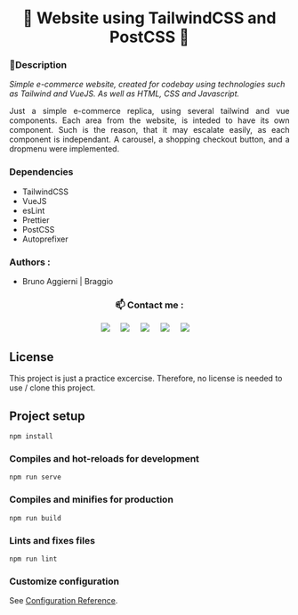 <h1 align="center"> 🔰 Website using TailwindCSS and PostCSS 🔰 </h1>

### 📝Description

<i>Simple e-commerce website, created for codebay using technologies such as Tailwind and VueJS. As well as HTML, CSS and Javascript.</i>

<p  align="justify"> Just a simple e-commerce replica, using several tailwind and vue components. Each area from the website, is inteded to have its own component. Such is the reason, that it may escalate easily, as each component is independant. A carousel, a shopping checkout button, and a dropmenu were implemented. </p>

### Dependencies

- TailwindCSS
- VueJS
- esLint
- Prettier
- PostCSS
- Autoprefixer

### Authors :

* Bruno Aggierni | Braggio

### <p  align="center">📫 Contact me :</p>

<p align="center">
  <a target="_blank"href="https://www.linkedin.com/in/bruno-aggierni/"><img src="https://img.shields.io/badge/linkedin-%230077B5.svg?&style=for-the-badge&logo=linkedin&logoColor=white" /></a>&nbsp;&nbsp;&nbsp;&nbsp;
  <a target="_blank"href="https://twitter.com/BruAggierni"><img src="https://img.shields.io/badge/twitter-%231DA1F2.svg?&style=for-the-badge&logo=twitter&logoColor=white" /></a>&nbsp;&nbsp;&nbsp;&nbsp;
  <a href="mailto:bruno.aggierni@gmail.com?subject=Hello%20Bruno,%20I%20contact%20you%20from%20Github"><img src="https://img.shields.io/badge/gmail-%23D14836.svg?&style=for-the-badge&logo=gmail&logoColor=white" /></a>&nbsp;&nbsp;&nbsp;&nbsp;
  <a href="https://www.instagram.com/bru.aggio_/"><img src="https://img.shields.io/badge/-Instagram-E4405F?style=for-the-badge&logo=instagram&logoColor=white" /></a>&nbsp;&nbsp;&nbsp;&nbsp;
  <a href="https://discordapp.com/users/702517624319377499"><img src="https://img.shields.io/badge/-Discord-5865F2?style=for-the-badge&logo=discord&logoColor=white" /></a>&nbsp;&nbsp;&nbsp;&nbsp;
</p>

## License

This project is just a practice excercise. Therefore, no license is needed to use / clone this project. 


## Project setup
```
npm install
```

### Compiles and hot-reloads for development
```
npm run serve
```

### Compiles and minifies for production
```
npm run build
```

### Lints and fixes files
```
npm run lint
```

### Customize configuration
See [Configuration Reference](https://cli.vuejs.org/config/).
